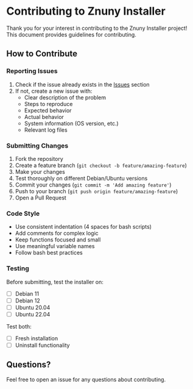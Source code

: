 # Contributing to Znuny Installer

Thank you for your interest in contributing to the Znuny Installer project! This document provides guidelines for contributing.

## How to Contribute

### Reporting Issues

1. Check if the issue already exists in the [Issues](https://github.com/yourusername/znuny-installer/issues) section
2. If not, create a new issue with:
   - Clear description of the problem
   - Steps to reproduce
   - Expected behavior
   - Actual behavior
   - System information (OS version, etc.)
   - Relevant log files

### Submitting Changes

1. Fork the repository
2. Create a feature branch (`git checkout -b feature/amazing-feature`)
3. Make your changes
4. Test thoroughly on different Debian/Ubuntu versions
5. Commit your changes (`git commit -m 'Add amazing feature'`)
6. Push to your branch (`git push origin feature/amazing-feature`)
7. Open a Pull Request

### Code Style

- Use consistent indentation (4 spaces for bash scripts)
- Add comments for complex logic
- Keep functions focused and small
- Use meaningful variable names
- Follow bash best practices

### Testing

Before submitting, test the installer on:
- [ ] Debian 11
- [ ] Debian 12
- [ ] Ubuntu 20.04
- [ ] Ubuntu 22.04

Test both:
- [ ] Fresh installation
- [ ] Uninstall functionality

## Questions?

Feel free to open an issue for any questions about contributing.